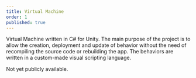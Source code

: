 ```yaml
---
title: Virtual Machine
order: 1
published: true
---
```

Virtual Machine written in C# for Unity. The main purpose of the project is to allow the creation, deployment and update of behavior without the need of recompiling the source code or rebuilding the app. The behaviors are written in a custom-made visual scripting language.

Not yet publicly available.
